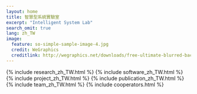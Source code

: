 ```yaml
---
layout: home
title: 智慧型系統實驗室
excerpt: "Intelligent System Lab"
search_omit: true
lang: zh_TW
image:
  feature: so-simple-sample-image-4.jpg
  credit: WeGraphics
  creditlink: http://wegraphics.net/downloads/free-ultimate-blurred-background-pack/
---
```

{% include research_zh_TW.html %}
{% include software_zh_TW.html %}
{% include project_zh_TW.html %}
{% include publication_zh_TW.html %}
{% include team_zh_TW.html %}
{% include cooperators.html %}